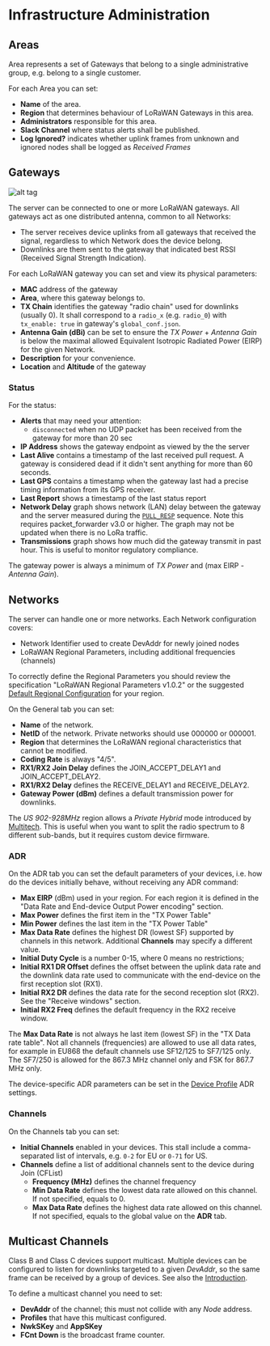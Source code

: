 # Infrastructure Administration

## Areas
Area represents a set of Gateways that belong to a single administrative group,
e.g. belong to a single customer.

For each Area you can set:
 - **Name** of the area.
 - **Region** that determines behaviour of LoRaWAN Gateways in this area.
 - **Administrators** responsible for this area.
 - **Slack Channel** where status alerts shall be published.
 - **Log Ignored?** indicates whether uplink frames from unknown and ignored nodes
   shall be logged as *Received Frames*


## Gateways
![alt tag](https://raw.githubusercontent.com/gotthardp/lorawan-server/master/doc/images/admin-gateway.png)

The server can be connected to one or more LoRaWAN gateways. All gateways act
as one distributed antenna, common to all Networks:
 * The server receives device uplinks from all gateways that received the signal,
   regardless to which Network does the device belong.
 * Downlinks are them sent to the gateway that indicated best RSSI (Received
   Signal Strength Indication).

For each LoRaWAN gateway you can set and view its physical parameters:
 - **MAC** address of the gateway
 - **Area**, where this gateway belongs to.
 - **TX Chain** identifies the gateway "radio chain" used for downlinks (usually 0).
   It shall correspond to a `radio_x` (e.g. `radio_0`) with `tx_enable: true`
   in gateway's `global_conf.json`.
 - **Antenna Gain (dBi)** can be set to ensure the *TX Power* + *Antenna Gain*
   is below the maximal allowed Equivalent Isotropic Radiated Power (EIRP)
   for the given Network.
 - **Description** for your convenience.
 - **Location** and **Altitude** of the gateway

### Status

For the status:
 - **Alerts** that may need your attention:
   * `disconnected` when no UDP packet has been received from the gateway for
     more than 20 sec
 - **IP Address** shows the gateway endpoint as viewed by the the server
 - **Last Alive** contains a timestamp of the last received pull request. A gateway is
   considered dead if it didn't sent anything for more than 60 seconds.
 - **Last GPS** contains a timestamp when the gateway last had a precise timing
   information from its GPS receiver.
 - **Last Report** shows a timestamp of the last status report
 - **Network Delay** graph shows network (LAN) delay between the gateway and the server
   measured during the [`PULL_RESP`](https://github.com/Lora-net/packet_forwarder/blob/master/PROTOCOL.TXT#L274)
   sequence. Note this requires packet_forwarder v3.0 or higher. The graph may not
   be updated when there is no LoRa traffic.
 - **Transmissions** graph shows how much did the gateway transmit in past hour.
   This is useful to monitor regulatory compliance.

The gateway power is always a minimum of *TX Power* and (max EIRP - *Antenna Gain*).


## Networks

The server can handle one or more networks. Each Network configuration covers:
 * Network Identifier used to create DevAddr for newly joined nodes
 * LoRaWAN Regional Parameters, including additional frequencies (channels)

To correctly define the Regional Parameters you should review the specification
"LoRaWAN Regional Parameters v1.0.2" or the suggested
[Default Regional Configuration](Regions.md) for your region.

On the General tab you can set:
 - **Name** of the network.
 - **NetID** of the network. Private networks should use 000000 or 000001.
 - **Region** that determines the LoRaWAN regional characteristics that cannot be modified.
 - **Coding Rate** is always "4/5".
 - **RX1/RX2 Join Delay** defines the JOIN_ACCEPT_DELAY1 and JOIN_ACCEPT_DELAY2.
 - **RX1/RX2 Delay** defines the RECEIVE_DELAY1 and RECEIVE_DELAY2.
 - **Gateway Power (dBm)** defines a default transmission power for downlinks.

The *US 902-928MHz* region allows a *Private Hybrid* mode introduced by
[Multitech](www.multitech.net/developer/software/lora/introduction-to-lora).
This is useful when you want to split the radio spectrum to 8 different sub-bands,
but it requires custom device firmware.

### ADR

On the ADR tab you can set the default parameters of your devices, i.e. how do
the devices initially behave, without receiving any ADR command:
 - **Max EIRP** (dBm) used in your region. For each region it is defined in the
   "Data Rate and End-device Output Power encoding" section.
 - **Max Power** defines the first item in the "TX Power Table"
 - **Min Power** defines the last item in the "TX Power Table"
 - **Max Data Rate** defines the highest DR (lowest SF) supported by channels in
   this network. Additional **Channels** may specify a different value.
 - **Initial Duty Cycle** is a number 0-15, where 0 means no restrictions;
 - **Initial RX1 DR Offset** defines the offset between the uplink data rate and
   the downlink data rate used to communicate with the end-device on the first
   reception slot (RX1).
 - **Initial RX2 DR** defines the data rate for the second reception slot (RX2).
   See the "Receive windows" section.
 - **Initial RX2 Freq** defines the default frequency in the RX2 receive window.

The **Max Data Rate** is not always he last item (lowest SF) in the
"TX Data rate table". Not all channels (frequencies) are allowed to use all data
rates, for example in EU868 the default channels use SF12/125 to SF7/125 only.
The SF7/250 is allowed for the 867.3 MHz channel only and FSK for 867.7 MHz only.

The device-specific ADR parameters can be set in the [Device Profile](Devices.md)
ADR settings.

### Channels

On the Channels tab you can set:
 - **Initial Channels** enabled in your devices. This stall include a
   comma-separated list of intervals, e.g. `0-2` for EU or `0-71` for US.
 - **Channels** define a list of additional channels sent to the device during
   Join (CFList)
   - **Frequency (MHz)** defines the channel frequency
   - **Min Data Rate** defines the lowest data rate allowed on this channel.
     If not specified, equals to 0.
   - **Max Data Rate** defines the highest data rate allowed on this channel.
     If not specified, equals to the global value on the **ADR** tab.

## Multicast Channels

Class B and Class C devices support multicast. Multiple devices can be configured
to listen for downlinks targeted to a given *DevAddr*, so the same frame can be
received by a group of devices. See also the [Introduction](Introduction.md).

To define a multicast channel you need to set:
 - **DevAddr** of the channel; this must not collide with any *Node* address.
 - **Profiles** that have this multicast configured.
 - **NwkSKey** and **AppSKey**
 - **FCnt Down** is the broadcast frame counter.
